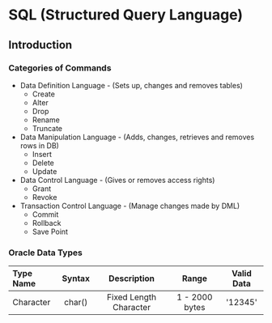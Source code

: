 # SQL (Structured Query Language)

## Introduction
### Categories of Commands
* Data Definition Language - (Sets up, changes and removes tables)
  * Create
  * Alter
  * Drop
  * Rename
  * Truncate
* Data Manipulation Language - (Adds, changes, retrieves and removes rows in DB) 
  * Insert
  * Delete
  * Update
* Data Control Language - (Gives or removes access rights)
  * Grant
  * Revoke
* Transaction Control Language - (Manage changes made by DML)
  * Commit
  * Rollback
  * Save Point 

### Oracle Data Types
| Type Name  |  Syntax  | Description | Range | Valid Data
| :----------|:--------:| :----------:| :---: | :---------: |
| Character | char() | Fixed Length Character | 1 - 2000 bytes | '12345' |


